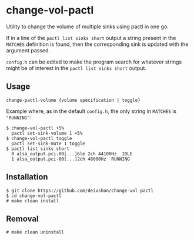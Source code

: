 # change-vol-pactl

Utility to change the volume of multiple sinks using pactl in one go.

If in a line of the `pactl list sinks short` output a string present in the `MATCHES` definition is found, then the corresponding sink is updated with the argument passed.

`config.h` can be edited to make the program search for whatever strings might be of interest in the `pactl list sinks short` output.

## Usage
`change-pactl-volume {volume specification | toggle}`

Example where, as in the default `config.h`, the only string in `MATCHES` is `"RUNNING"`:

    $ change-vol-pactl +5%
      pactl set-sink-volume 1 +5%
    $ change-vol-pactl toggle
      pactl set-sink-mute 1 toggle
    $ pactl list sinks short
      0	alsa_output.pci-00[...]6le 2ch 44100Hz	IDLE
      1	alsa_output.pci-00[...]2ch 48000Hz	RUNNING

## Installation

    $ git clone https://github.com/deivshon/change-vol-pactl
    $ cd change-vol-pactl
    # make clean install

## Removal
    # make clean uninstall
